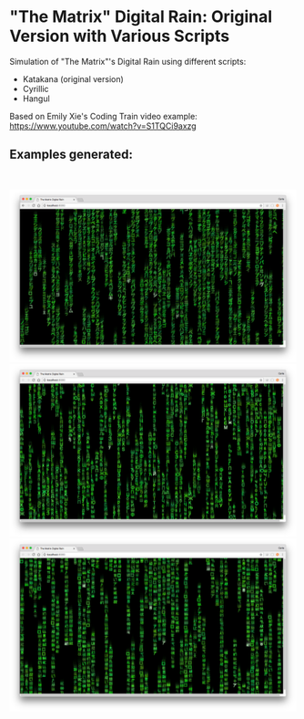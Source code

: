# "The Matrix" Digital Rain: Original Version with Various Scripts

Simulation of "The Matrix"'s Digital Rain using different scripts:
* Katakana (original version)
* Cyrillic
* Hangul

Based on Emily Xie's Coding Train video example:
https://www.youtube.com/watch?v=S1TQCi9axzg

## Examples generated:
</br>
<p align="center">
  <img src="images/screenShot-01.png" width="750px"/>
  <img src="images/screenShot-02.png" width="750px"/>
  <img src="images/screenShot-03.png" width="750px"/>
</p>
